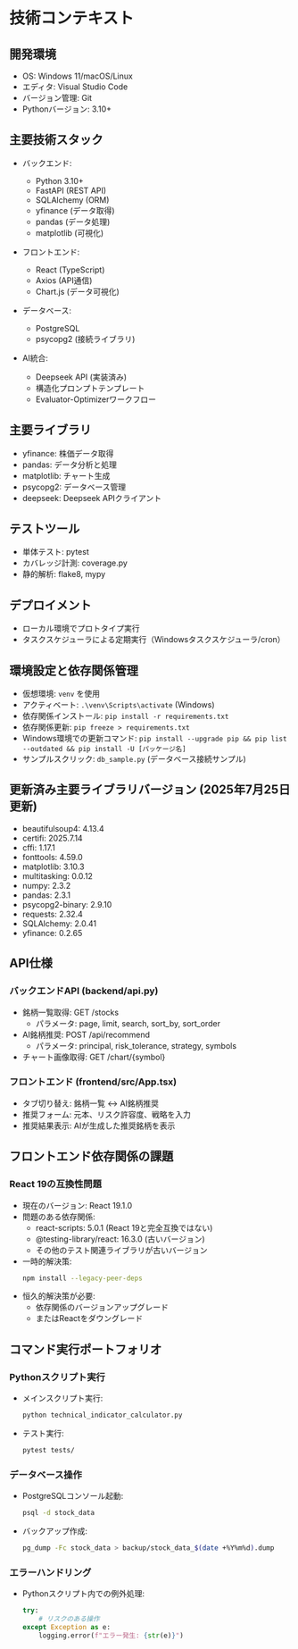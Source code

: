 # 技術コンテキスト

## 開発環境
- OS: Windows 11/macOS/Linux
- エディタ: Visual Studio Code
- バージョン管理: Git
- Pythonバージョン: 3.10+

## 主要技術スタック
- バックエンド:
  - Python 3.10+
  - FastAPI (REST API)
  - SQLAlchemy (ORM)
  - yfinance (データ取得)
  - pandas (データ処理)
  - matplotlib (可視化)
  
- フロントエンド:
  - React (TypeScript)
  - Axios (API通信)
  - Chart.js (データ可視化)

- データベース:
  - PostgreSQL
  - psycopg2 (接続ライブラリ)

- AI統合:
  - Deepseek API (実装済み)
  - 構造化プロンプトテンプレート
  - Evaluator-Optimizerワークフロー

## 主要ライブラリ
- yfinance: 株価データ取得
- pandas: データ分析と処理
- matplotlib: チャート生成
- psycopg2: データベース管理
- deepseek: Deepseek APIクライアント

## テストツール
- 単体テスト: pytest
- カバレッジ計測: coverage.py
- 静的解析: flake8, mypy

## デプロイメント
- ローカル環境でプロトタイプ実行
- タスクスケジューラによる定期実行（Windowsタスクスケジューラ/cron）

## 環境設定と依存関係管理
- 仮想環境: `venv` を使用
- アクティベート: `.\venv\Scripts\activate` (Windows)
- 依存関係インストール: `pip install -r requirements.txt`
- 依存関係更新: `pip freeze > requirements.txt`
- Windows環境での更新コマンド: `pip install --upgrade pip && pip list --outdated && pip install -U [パッケージ名]`
- サンプルスクリック: `db_sample.py` (データベース接続サンプル)

## 更新済み主要ライブラリバージョン (2025年7月25日更新)
- beautifulsoup4: 4.13.4
- certifi: 2025.7.14
- cffi: 1.17.1
- fonttools: 4.59.0
- matplotlib: 3.10.3
- multitasking: 0.0.12
- numpy: 2.3.2
- pandas: 2.3.1
- psycopg2-binary: 2.9.10
- requests: 2.32.4
- SQLAlchemy: 2.0.41
- yfinance: 0.2.65

## API仕様
### バックエンドAPI (backend/api.py)
- 銘柄一覧取得: GET /stocks
  - パラメータ: page, limit, search, sort_by, sort_order
- AI銘柄推奨: POST /api/recommend
  - パラメータ: principal, risk_tolerance, strategy, symbols
- チャート画像取得: GET /chart/{symbol}

### フロントエンド (frontend/src/App.tsx)
- タブ切り替え: 銘柄一覧 ↔ AI銘柄推奨
- 推奨フォーム: 元本、リスク許容度、戦略を入力
- 推奨結果表示: AIが生成した推奨銘柄を表示

## フロントエンド依存関係の課題

### React 19の互換性問題
- 現在のバージョン: React 19.1.0
- 問題のある依存関係:
  - react-scripts: 5.0.1 (React 19と完全互換ではない)
  - @testing-library/react: 16.3.0 (古いバージョン)
  - その他のテスト関連ライブラリが古いバージョン
- 一時的解決策:
  ```bash
  npm install --legacy-peer-deps
  ```
- 恒久的解決策が必要:
  - 依存関係のバージョンアップグレード
  - またはReactをダウングレード

## コマンド実行ポートフォリオ

### Pythonスクリプト実行
- メインスクリプト実行:
  ```bash
  python technical_indicator_calculator.py
  ```
- テスト実行:
  ```bash
  pytest tests/
  ```

### データベース操作
- PostgreSQLコンソール起動:
  ```bash
  psql -d stock_data
  ```
- バックアップ作成:
  ```bash
  pg_dump -Fc stock_data > backup/stock_data_$(date +%Y%m%d).dump
  ```

### エラーハンドリング
- Pythonスクリプト内での例外処理:
  ```python
  try:
      # リスクのある操作
  except Exception as e:
      logging.error(f"エラー発生: {str(e)}")
